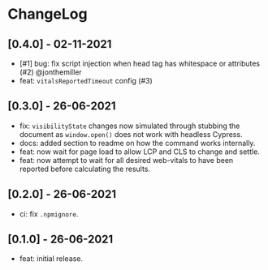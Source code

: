 # ChangeLog

## [0.4.0] - 02-11-2021

- [#1] bug: fix script injection when head tag has whitespace or attributes (#2) @jonthemiller
- feat: `vitalsReportedTimeout` config (#3)

## [0.3.0] - 26-06-2021

- fix: `visibilityState` changes now simulated through stubbing the document as `window.open()` does not work with headless Cypress.
- docs: added section to readme on how the command works internally.
- feat: now wait for page load to allow LCP and CLS to change and settle.
- feat: now attempt to wait for all desired web-vitals to have been reported before calculating the results.

## [0.2.0] - 26-06-2021

- ci: fix `.npmignore`.

## [0.1.0] - 26-06-2021

- feat: initial release.
